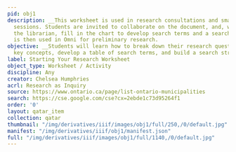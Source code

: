 ```yaml
---
pid: obj1
description: __This worksheet is used in research consultations and small group teaching
  sessions. Students are invited to collaborate on the document, and, working with
  the librarian, fill in the chart to develop search terms and a search string that
  is then used in Omni for preliminary research.
objective: __Students will learn how to break down their research question into its
  key concepts, develop a table of search terms, and build a search string.
label: Starting Your Research Worksheet
object_type: Worksheet / Activity
discipline: Any
creator: Chelsea Humphries
acrl: Research as Inquiry
source: https://www.ontario.ca/page/list-ontario-municipalities
search: https://cse.google.com/cse?cx=2ebde1c73d95264f1
order: '0'
layout: qatar_item
collection: qatar
thumbnail: "/img/derivatives/iiif/images/obj1/full/250,/0/default.jpg"
manifest: "/img/derivatives/iiif/obj1/manifest.json"
full: "/img/derivatives/iiif/images/obj1/full/1140,/0/default.jpg"
---
```

